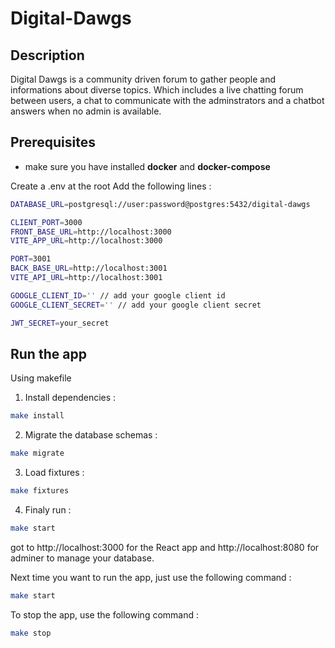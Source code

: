 # Digital-Dawgs

## Description
Digital Dawgs is a community driven forum to gather people and informations about diverse topics.
Which includes a live chatting forum between users, a chat to communicate with the adminstrators and a chatbot answers when no admin is available.

## Prerequisites
- make sure you have installed **docker** and **docker-compose**

Create a .env at the root
Add the following lines :

```bash
DATABASE_URL=postgresql://user:password@postgres:5432/digital-dawgs

CLIENT_PORT=3000
FRONT_BASE_URL=http://localhost:3000
VITE_APP_URL=http://localhost:3000

PORT=3001
BACK_BASE_URL=http://localhost:3001
VITE_API_URL=http://localhost:3001

GOOGLE_CLIENT_ID='' // add your google client id
GOOGLE_CLIENT_SECRET='' // add your google client secret

JWT_SECRET=your_secret
```

## Run the app

Using makefile

1. Install dependencies :

```bash
make install
```

2. Migrate the database schemas :

```bash
make migrate
```

3. Load fixtures :

```bash
make fixtures
```

4. Finaly run :

```bash
make start
```

got to http://localhost:3000 for the React app
and http://localhost:8080 for adminer to manage your database.

Next time you want to run the app, just use the following command :

```bash
make start
```

To stop the app, use the following command :

```bash
make stop
```
